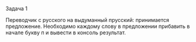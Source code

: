 Задача 1

Переводчик с русского на выдуманный прусский: принимается предложение. 
Необходимо каждому слову в предложении прибавить в начале букву п и вывести в консоль результат.
